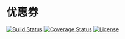 # 优惠券

[![Build Status](https://img.shields.io/travis/miaoxing/coupon/master.svg?style=flat-square)](https://travis-ci.org/miaoxing/coupon)
[![Coverage Status](https://img.shields.io/coveralls/miaoxing/coupon.svg?style=flat-square)](https://coveralls.io/r/miaoxing/coupon?branch=master)
[![License](http://img.shields.io/badge/license-MIT-brightgreen.svg?style=flat-square)](http://www.opensource.org/licenses/MIT)
